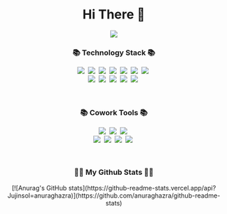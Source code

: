 <div align="center">
  <h1> Hi There 🍔 </h1>
  <img src="https://mblogthumb-phinf.pstatic.net/20150123_174/minji4203_1422013588864P5hu5_GIF/tumblr_ndf3u5EZUZ1sfvmr7o1_400.gif?type=w2">
  <h3>📚 Technology Stack 📚</h3>
<p>
  <img src="https://img.shields.io/badge/C++-00599C?style=flat-square&logo=C%2B%2B&logoColor=white"/></a>&nbsp 
  <img src="https://img.shields.io/badge/C-A8B9CC?style=flat-square&logo=C&logoColor=white"/></a>&nbsp 
  <img src="https://img.shields.io/badge/Java-007396?style=flat-square&logo=Java&logoColor=white"/></a>&nbsp
  <img src="https://img.shields.io/badge/Python-3766AB?style=flat-square&logo=Python&logoColor=white"/></a>&nbsp 
  <img src="https://img.shields.io/badge/Javascript-ffb13b?style=flat-square&logo=javascript&logoColor=white"/></a>&nbsp 
  <img src="https://img.shields.io/badge/HTML5-E34F26?style=flat-square&logo=HTML5&logoColor=white"/></a>&nbsp
  <img src="https://img.shields.io/badge/CSS3-1572B6?style=flat-square&logo=CSS3&logoColor=white"/></a>&nbsp
  <br>
  <img src="https://img.shields.io/badge/Mysql-E6B91E?style=flat-square&logo=MySql&logoColor=white"/></a>&nbsp 
  <img src="https://img.shields.io/badge/Django-092E20?style=flat-square&logo=Django&logoColor=white"/></a>&nbsp 
  <img src="https://img.shields.io/badge/Node.js-339933?style=flat-square&logo=Node.js&logoColor=white"/></a>&nbsp
  <img src="https://img.shields.io/badge/Bootstrap-7952B3?style=flat-square&logo=Bootstrap&logoColor=white"/></a>&nbsp
  <img src="https://img.shields.io/badge/React-61DAFB?style=flat-square&logo=React&logoColor=white"/></a>&nbsp
</p>
<br>
<h3>📚 Cowork Tools 📚</h3>
<p>
  <img src="https://img.shields.io/badge/GitHub-181717?style=flat-square&logo=GitHub&logoColor=white"/></a>&nbsp
  <img src="https://img.shields.io/badge/Figma-F24E1E?style=flat-square&logo=Figma&logoColor=white"/></a>&nbsp
  <img src="https://img.shields.io/badge/Trello-0052CC?style=flat-square&logo=Trello&logoColor=white"/></a>&nbsp
  <br>
  <img src="https://img.shields.io/badge/Slack-4A154B?style=flat-square&logo=Slack&logoColor=white"/></a>&nbsp
  <img src="https://img.shields.io/badge/Postman-FF6C37?style=flat-square&logo=Postman&logoColor=white"/></a>&nbsp
  <img src="https://img.shields.io/badge/Notion-000000?style=flat-square&logo=Notion&logoColor=white"/></a>&nbsp
  <img src="https://img.shields.io/badge/ReactiveX-B7178C?style=flat-square&logo=ReactiveX&logoColor=white"/></a>&nbsp
</p>
<br>
<h3 align="center">👩‍💻 My Github Stats 👩‍💻</h3>
<div>
[![Anurag's GitHub stats](https://github-readme-stats.vercel.app/api?Jujinsol=anuraghazra)](https://github.com/anuraghazra/github-readme-stats)
</div>
</div>
